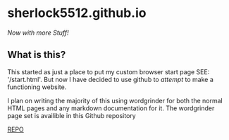 
# sherlock5512.github.io

_Now with more Stuff!_

## What is this?

This started as just a place to put my custom browser start page SEE: '/start.html'. But now I have decided to use github to _attempt_ to make a functioning website.

I plan on writing the majority of this using wordgrinder for both the normal HTML pages and any markdown documentation for it. The wordgrinder page set is availible in this Github repository

[REPO](https://github.com/sherlock5512/sherlock5512.github.io)
